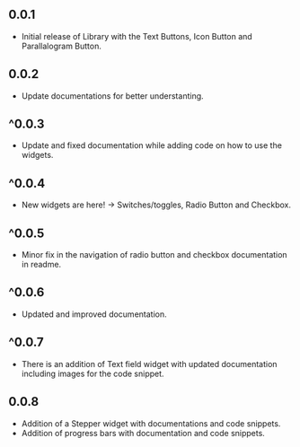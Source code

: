 ## 0.0.1

- Initial release of Library with the Text Buttons, Icon Button and Parallalogram Button.

## 0.0.2

- Update documentations for better understanting.

## ^0.0.3

- Update and fixed documentation while adding code on how to use the widgets.

## ^0.0.4

- New widgets are here! -> Switches/toggles, Radio Button and Checkbox.

## ^0.0.5

- Minor fix in the navigation of radio button and checkbox documentation in readme.

## ^0.0.6

- Updated and improved documentation.

## ^0.0.7

- There is an addition of Text field widget with updated documentation including images for the code snippet.

## 0.0.8

- Addition of a Stepper widget with documentations and code snippets.
- Addition of progress bars with documentation and code snippets.
